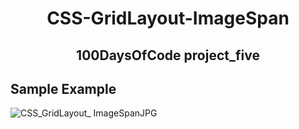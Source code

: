 
<!-- PROJECT TITLE -->
  <h1 align="center">CSS-GridLayout-ImageSpan</h1>
 <h2 2 align="center">
    100DaysOfCode project_five
    <br />
    </h2>
    
   ## Sample Example
![CSS_GridLayout_ ImageSpanJPG](https://user-images.githubusercontent.com/19821445/131270363-40229294-07c0-4121-a66f-04f547ab356f.JPG)
